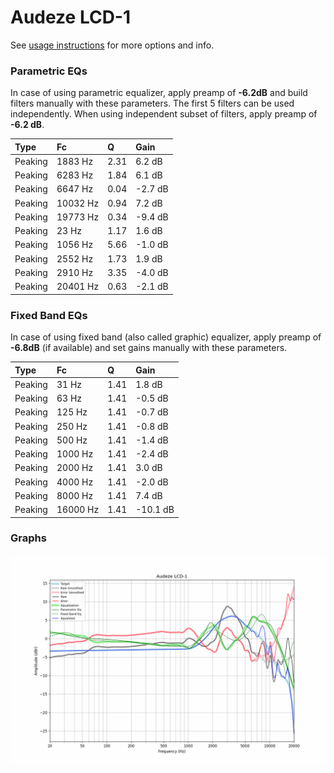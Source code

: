 # Audeze LCD-1
See [usage instructions](https://github.com/jaakkopasanen/AutoEq#usage) for more options and info.

### Parametric EQs
In case of using parametric equalizer, apply preamp of **-6.2dB** and build filters manually
with these parameters. The first 5 filters can be used independently.
When using independent subset of filters, apply preamp of **-6.2 dB**.

| Type    | Fc       |    Q | Gain    |
|:--------|:---------|:-----|:--------|
| Peaking | 1883 Hz  | 2.31 | 6.2 dB  |
| Peaking | 6283 Hz  | 1.84 | 6.1 dB  |
| Peaking | 6647 Hz  | 0.04 | -2.7 dB |
| Peaking | 10032 Hz | 0.94 | 7.2 dB  |
| Peaking | 19773 Hz | 0.34 | -9.4 dB |
| Peaking | 23 Hz    | 1.17 | 1.6 dB  |
| Peaking | 1056 Hz  | 5.66 | -1.0 dB |
| Peaking | 2552 Hz  | 1.73 | 1.9 dB  |
| Peaking | 2910 Hz  | 3.35 | -4.0 dB |
| Peaking | 20401 Hz | 0.63 | -2.1 dB |

### Fixed Band EQs
In case of using fixed band (also called graphic) equalizer, apply preamp of **-6.8dB**
(if available) and set gains manually with these parameters.

| Type    | Fc       |    Q | Gain     |
|:--------|:---------|:-----|:---------|
| Peaking | 31 Hz    | 1.41 | 1.8 dB   |
| Peaking | 63 Hz    | 1.41 | -0.5 dB  |
| Peaking | 125 Hz   | 1.41 | -0.7 dB  |
| Peaking | 250 Hz   | 1.41 | -0.8 dB  |
| Peaking | 500 Hz   | 1.41 | -1.4 dB  |
| Peaking | 1000 Hz  | 1.41 | -2.4 dB  |
| Peaking | 2000 Hz  | 1.41 | 3.0 dB   |
| Peaking | 4000 Hz  | 1.41 | -2.0 dB  |
| Peaking | 8000 Hz  | 1.41 | 7.4 dB   |
| Peaking | 16000 Hz | 1.41 | -10.1 dB |

### Graphs
![](./Audeze%20LCD-1.png)